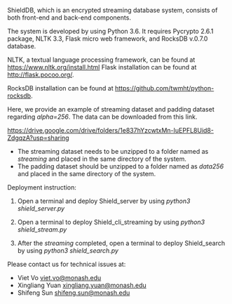 ShieldDB, which is an encrypted streaming database system, consists of both front-end and back-end components.

The system is developed by using Python 3.6. It requires Pycrypto 2.6.1 package, NLTK 3.3, Flask micro web framework, and RocksDB v.0.7.0 database.

NLTK, a textual language processing framework, can be found at https://www.nltk.org/install.html
Flask installation can be found at http://flask.pocoo.org/.

RocksDB installation can be found at https://github.com/twmht/python-rocksdb.

Here, we provide an example of streaming dataset and padding dataset regarding *alpha=256*. The data can be downloaded from this link.

https://drive.google.com/drive/folders/1e837hYzcwtxMn-IuEPFL8Uid8-ZdgqzA?usp=sharing

* The streaming dataset needs to be unzipped to a folder named as *streaming* and placed in the same directory of the system.
* The padding dataset should be unzipped to a folder named as *data256* and placed in the same directory of the system.


Deployment instruction:

1. Open a terminal and deploy Shield_server by using *python3 shield_server.py*

2. Open a terminal to deploy Shield_cli_streaming by using *python3 shield_stream.py*

3. After the *streaming* completed, open a terminal to deploy Shield_search by using *python3 shield_search.py*


Please contact us for technical issues at:
  + Viet Vo viet.vo@monash.edu
  + Xingliang Yuan xingliang.yuan@monash.edu
  + Shifeng Sun shifeng.sun@monash.edu
